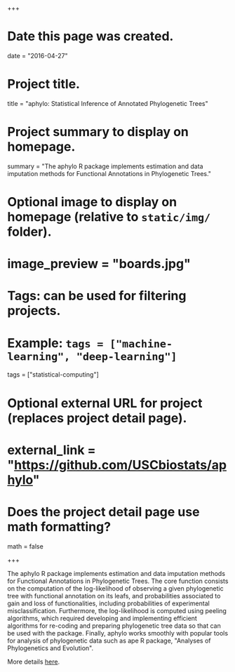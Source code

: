 +++
# Date this page was created.
date = "2016-04-27"

# Project title.
title = "aphylo: Statistical Inference of Annotated Phylogenetic Trees"

# Project summary to display on homepage.
summary = "The aphylo R package implements estimation and data imputation methods for Functional Annotations in Phylogenetic Trees."

# Optional image to display on homepage (relative to `static/img/` folder).
# image_preview = "boards.jpg"

# Tags: can be used for filtering projects.
# Example: `tags = ["machine-learning", "deep-learning"]`
tags = ["statistical-computing"]

# Optional external URL for project (replaces project detail page).
# external_link = "https://github.com/USCbiostats/aphylo"

# Does the project detail page use math formatting?
math = false

+++

The aphylo R package implements estimation and data imputation methods for Functional Annotations in Phylogenetic Trees. The core function consists on the computation of the log-likelihood of observing a given phylogenetic tree with functional annotation on its leafs, and probabilities associated to gain and loss of functionalities, including probabilities of experimental misclassification. Furthermore, the log-likelihood is computed using peeling algorithms, which required developing and implementing efficient algorithms for re-coding and preparing phylogenetic tree data so that can be used with the package. Finally, aphylo works smoothly with popular tools for analysis of phylogenetic data such as ape R package, "Analyses of Phylogenetics and Evolution".

More details [here](https://github.com/USCbiostats/aphylo).